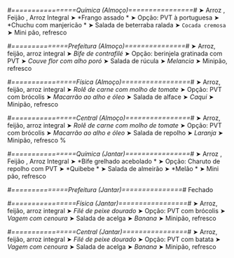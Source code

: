 
*#================Química (Almoço)================#*
➤ Arroz ,  Feijão ,  Arroz Integral
➤ *Frango assado *
➤ Opção: PVT à portuguesa 
➤ *Chuchu com manjericão *
➤ Salada de beterraba ralada
➤ `Cocada cremosa`
➤ Mini pão, refresco 

*#==============Prefeitura (Almoço)===============#*
➤ Arroz, feijão, arroz integral
➤ *Bife de contrafilé*
➤ Opção: berinjela gratinada com PVT
➤ *Couve flor com alho poró*
➤ Salada de rúcula
➤ *Melancia*
➤ Minipão, refresco

*#================Física (Almoço)=================#*
➤ Arroz, feijão, arroz integral
➤ *Rolê de carne com molho de tomate*
➤ Opção: PVT com brócolis
➤ *Macarrão ao alho e óleo*
➤ Salada de alface
➤ *Caqui*
➤ Minipão, refresco

*#================Central (Almoço)================#*
➤ Arroz, feijão, arroz integral
➤ *Rolê de carne com molho de tomate*
➤ Opção: PVT com brócolis
➤ *Macarrão ao alho e óleo*
➤ Salada de repolho
➤ *Laranja*
➤ Minipão, refresco
%

*#================Química (Jantar)================#*
➤ Arroz ,  Feijão ,  Arroz Integral
➤ *Bife grelhado acebolado *
➤ Opção: Charuto de repolho com PVT 
➤ *Quibebe *
➤ Salada de almeirão
➤ *Melão *
➤ Mini pão, refresco 

*#==============Prefeitura (Jantar)===============#*
Fechado

*#================Física (Jantar)=================#*
➤ Arroz, feijão, arroz integral
➤ *Filé de peixe dourado*
➤ Opção: PVT com brócolis
➤ *Vagem com cenoura*
➤ Salada de acelga
➤ *Banana*
➤ Minipão, refresco

*#================Central (Jantar)================#*
➤ Arroz, feijão, arroz integral
➤ *Filé de peixe dourado*
➤ Opção: PVT com batata
➤ *Vagem com cenoura*
➤ Salada de acelga
➤ *Banana*
➤ Minipão, refresco
